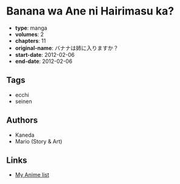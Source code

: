 # Banana wa Ane ni Hairimasu ka?

-   **type**: manga
-   **volumes**: 2
-   **chapters**: 11
-   **original-name**: バナナは姉に入りますか？
-   **start-date**: 2012-02-06
-   **end-date**: 2012-02-06

## Tags

-   ecchi
-   seinen

## Authors

-   Kaneda
-   Mario (Story & Art)

## Links

-   [My Anime list](https://myanimelist.net/manga/42375/Banana_wa_Ane_ni_Hairimasu_ka)
